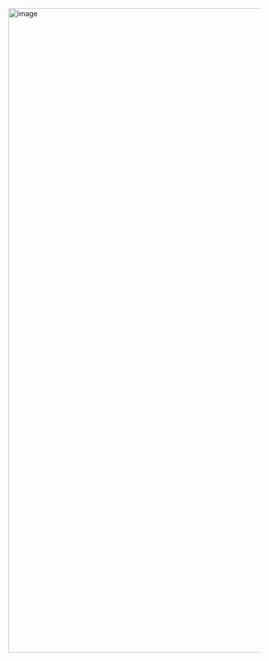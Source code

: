 <img width="1287" alt="image" src="https://github.com/user-attachments/assets/32fb1384-2a18-4cb7-a5dc-06cc39164b0d">

